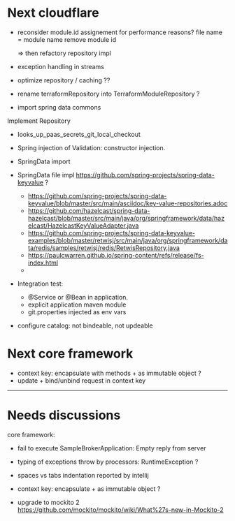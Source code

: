
# Next cloudflare

- reconsider module.id assignement for performance reasons?
    file name = module name
    remove module id
    
    => then refactory repository impl

- exception handling in streams
- optimize repository / caching ??
- rename terraformRepository into TerraformModuleRepository ?
- import spring data commons

Implement Repository
- looks_up_paas_secrets_git_local_checkout
- Spring injection of Validation: constructor injection.
- SpringData import
- SpringData file impl https://github.com/spring-projects/spring-data-keyvalue ?
    - https://github.com/spring-projects/spring-data-keyvalue/blob/master/src/main/asciidoc/key-value-repositories.adoc
    - https://github.com/hazelcast/spring-data-hazelcast/blob/master/src/main/java/org/springframework/data/hazelcast/HazelcastKeyValueAdapter.java
    - https://github.com/spring-projects/spring-data-keyvalue-examples/blob/master/retwisj/src/main/java/org/springframework/data/redis/samples/retwisj/redis/RetwisRepository.java
    - https://paulcwarren.github.io/spring-content/refs/release/fs-index.html
    - 


- Integration test: 
   - @Service or @Bean in application.
   - explicit application maven module
   - git.properties injected as env vars

- configure catalog: not bindeable, not updeable


 

# Next core framework

- context key: encapsulate with methods + as immutable object ?
- update + bind/unbind request in context key
 
 
---------------
# Needs discussions


core framework:
- fail to execute SampleBrokerApplication:  Empty reply from server

- typing of exceptions throw by processors: RuntimeException ?
- spaces vs tabs indentation reported by intellij
- context key: encapsulate + as immutable object ?
- upgrade to mockito 2 https://github.com/mockito/mockito/wiki/What%27s-new-in-Mockito-2 


